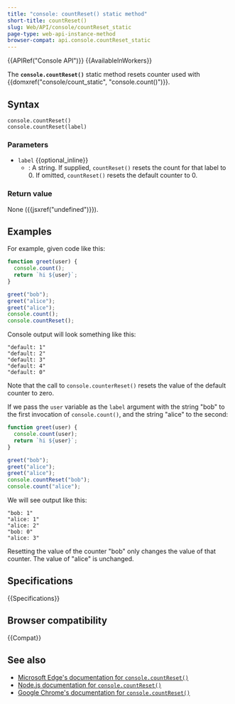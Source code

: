 ```yaml
---
title: "console: countReset() static method"
short-title: countReset()
slug: Web/API/console/countReset_static
page-type: web-api-instance-method
browser-compat: api.console.countReset_static
---
```


{{APIRef("Console API")}} {{AvailableInWorkers}}

The **`console.countReset()`** static method resets counter used with {{domxref("console/count_static", "console.count()")}}.

## Syntax

```js-nolint
console.countReset()
console.countReset(label)
```

### Parameters

- `label` {{optional_inline}}
  - : A string. If supplied, `countReset()` resets the count for that label to 0. If omitted, `countReset()` resets the default counter to 0.

### Return value

None ({{jsxref("undefined")}}).

## Examples

For example, given code like this:

```js
function greet(user) {
  console.count();
  return `hi ${user}`;
}

greet("bob");
greet("alice");
greet("alice");
console.count();
console.countReset();
```

Console output will look something like this:

```plain
"default: 1"
"default: 2"
"default: 3"
"default: 4"
"default: 0"
```

Note that the call to `console.counterReset()` resets the value of the default counter to zero.

If we pass the `user` variable as the `label` argument with the string "bob" to the first invocation of `console.count()`, and the string "alice" to the second:

```js
function greet(user) {
  console.count(user);
  return `hi ${user}`;
}

greet("bob");
greet("alice");
greet("alice");
console.countReset("bob");
console.count("alice");
```

We will see output like this:

```plain
"bob: 1"
"alice: 1"
"alice: 2"
"bob: 0"
"alice: 3"
```

Resetting the value of the counter "bob" only changes the value of that counter. The value of "alice" is unchanged.

## Specifications

{{Specifications}}

## Browser compatibility

{{Compat}}

## See also

- [Microsoft Edge's documentation for `console.countReset()`](https://learn.microsoft.com/en-us/microsoft-edge/devtools-guide-chromium/console/api#countreset)
- [Node.js documentation for `console.countReset()`](https://nodejs.org/docs/latest/api/console.html#consolecountresetlabel)
- [Google Chrome's documentation for `console.countReset()`](https://developer.chrome.com/docs/devtools/console/api/#countreset)

